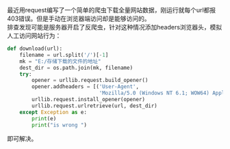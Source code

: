 最近用request编写了一个简单的爬虫下载全量网站数据，刚运行就每个url都报403错误。但是手动在浏览器端访问却是能够访问的。  
排查发现可能是服务器开启了反爬虫，针对这种情况添加headers浏览器头，模拟人工访问网站行为：  

```python
def download(url):
    filename = url.split('/')[-1]
    mk = "E:/存储下载的文件的地址"
    dest_dir = os.path.join(mk, filename)
    try:
        opener = urllib.request.build_opener()
        opener.addheaders = [('User-Agent',
                              'Mozilla/5.0 (Windows NT 6.1; WOW64) AppleWebKit/537.36 (KHTML, like Gecko) Chrome/36.0.1941.0 Safari/537.36')]
        urllib.request.install_opener(opener)
        urllib.request.urlretrieve(url, dest_dir)
    except Exception as e:
        print(e)
        print("is wrong ")
```
即可解决。  
